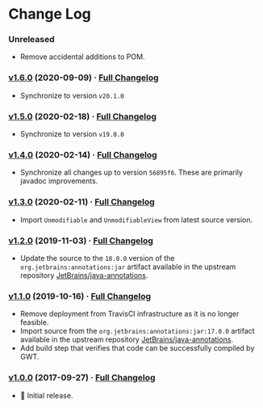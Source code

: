 # Change Log

### Unreleased

* Remove accidental additions to POM.

### [v1.6.0](https://github.com/realityforge/org.jetbrains.annotations/tree/v1.6.0) (2020-09-09) · [Full Changelog](https://github.com/realityforge/org.jetbrains.annotations/compare/v1.5.0...v1.6.0)

* Synchronize to version `v20.1.0`

### [v1.5.0](https://github.com/realityforge/org.jetbrains.annotations/tree/v1.5.0) (2020-02-18) · [Full Changelog](https://github.com/realityforge/org.jetbrains.annotations/compare/v1.4.0...v1.5.0)

* Synchronize to version `v19.0.0`

### [v1.4.0](https://github.com/realityforge/org.jetbrains.annotations/tree/v1.4.0) (2020-02-14) · [Full Changelog](https://github.com/realityforge/org.jetbrains.annotations/compare/v1.3.0...v1.4.0)

* Synchronize all changes up to version `56895f6`. These are primarily javadoc improvements.

### [v1.3.0](https://github.com/realityforge/org.jetbrains.annotations/tree/v1.3.0) (2020-02-11) · [Full Changelog](https://github.com/realityforge/org.jetbrains.annotations/compare/v1.2.0...v1.3.0)

* Import `Unmodifiable` and `UnmodifiableView` from latest source version.

### [v1.2.0](https://github.com/realityforge/org.jetbrains.annotations/tree/v1.2.0) (2019-11-03) · [Full Changelog](https://github.com/realityforge/org.jetbrains.annotations/compare/v1.1.0...v1.2.0)

* Update the source to the `18.0.0` version of the `org.jetbrains:annotations:jar` artifact available in the upstream repository [JetBrains/java-annotations](https://github.com/JetBrains/java-annotations).

### [v1.1.0](https://github.com/realityforge/org.jetbrains.annotations/tree/v1.1.0) (2019-10-16) · [Full Changelog](https://github.com/realityforge/org.jetbrains.annotations/compare/v1.0.0...v1.1.0)

* Remove deployment from TravisCI infrastructure as it is no longer feasible.
* Import source from the `org.jetbrains:annotations:jar:17.0.0` artifact available in the upstream repository [JetBrains/java-annotations](https://github.com/JetBrains/java-annotations).
* Add build step that verifies that code can be successfully compiled by GWT.

### [v1.0.0](https://github.com/realityforge/org.jetbrains.annotations/tree/v1.0.0) (2017-09-27) · [Full Changelog](https://github.com/realityforge/org.jetbrains.annotations/compare/5c31eff14e535e34acac45daf77f66d529bde3b7...v1.0.0)

* 🎉 Initial release.
